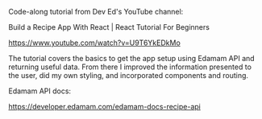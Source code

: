 Code-along tutorial from Dev Ed's YouTube channel:

Build a Recipe App With React | React Tutorial For Beginners

https://www.youtube.com/watch?v=U9T6YkEDkMo

The tutorial covers the basics to get the app setup using Edamam API and returning useful data. From there I improved the information presented to the user, did my own styling, and incorporated components and routing. 

Edamam API docs:

https://developer.edamam.com/edamam-docs-recipe-api
